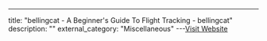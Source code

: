 ---
title: "bellingcat - A Beginner's Guide To Flight Tracking - bellingcat"
description: ""
external_category: "Miscellaneous"
---[Visit Website](https://www.bellingcat.com/resources/how-tos/2019/10/15/a-beginners-guide-to-flight-tracking/)

